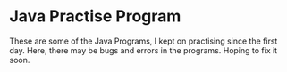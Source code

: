 # Java Practise Program
These are some of the Java Programs, I kept on practising since the first day. 
Here, there may be bugs and errors in the programs. Hoping to fix it soon.

